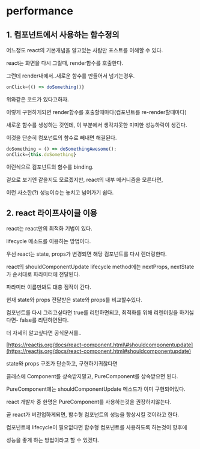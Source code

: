 # performance

## 1. 컴포넌트에서 사용하는 함수정의

어느정도 react의 기본개념을 알고있는 사람만 포스트를 이해할 수 있다.

react는 화면을 다시 그릴때, render함수를 호출한다.

그런데 render내에서..새로운 함수를 만들어서 넘기는경우.

```javascript
onClick={() => doSomething()}
```

위와같은 코드가 있다고하자.

이렇게 구현하게되면 render함수를 호출할때마다\(컴포넌트를 re-render할때마다\)

새로운 함수를 생성하는 것인데, 이 부분에서 생각치못한 미미한 성능하락이 생긴다.

이것을 단순히 컴포넌트의 함수로 빼내면 해결된다.

```javascript
doSomething = () => doSomethingAwesome();
onClick={this.doSomething}
```

이런식으로 컴포넌트의 함수를 binding.

겉으로 보기엔 같을지도 모르겠지만, react의 내부 메커니즘을 모른다면,

이런 사소한\(?\) 성능이슈는 놓치고 넘어가기 쉽다.

## 2. react 라이프사이클 이용

react는 react만의 최적화 기법이 있다.

lifecycle 메소드를 이용하는 방법이다.

우선 react는 state, props가 변경되면 해당 컴포넌트를 다시 렌더링한다.

react의 shouldComponentUpdate lifecycle method에는 nextProps, nextState가 순서대로 파라미터에 전달된다.

파라미터 이름만봐도 대충 짐작이 간다.

현재 state와 props 전달받은 state와 props를 비교할수있다.

컴포넌트를 다시 그리고싶다면 true를 리턴하면되고, 최적화를 위해 리렌더링을 하기싫다면- false를 리턴하면된다.

더 자세히 알고싶다면 공식문서를..

[https://reactjs.org/docs/react-component.html\#shouldcomponentupdate](https://reactjs.org/docs/react-component.html#shouldcomponentupdate)

state와 props 구조가 단순하고, 구현하기귀찮다면

클래스에 Component를 상속받지말고, PureComponent를 상속받으면 된다.

PureComponent에는 shouldComponentUpdate 메소드가 이미 구현되어있다.

react 개발자 중 한명은 PureComponent를 사용하는것을 권장하지않는다.

곧 react가 버전업하게되면, 함수형 컴포넌트의 성능을 향상시킬 것이라고 한다.

컴포넌트에 lifecycle이 필요없다면 함수형 컴포넌트를 사용하도록 하는것이 향후에

성능을 좋게 하는 방법이라고 할 수 있겠다.

